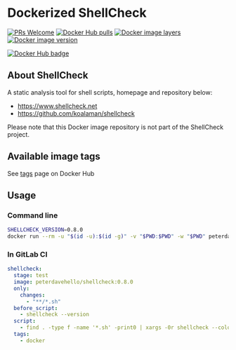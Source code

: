 # Dockerized ShellCheck

[![PRs Welcome](https://img.shields.io/badge/PRs-welcome-brightgreen.svg)](https://github.com/MyDockerfiles/ShellCheck)
[![Docker Hub pulls](https://img.shields.io/docker/pulls/peterdavehello/shellcheck.svg)](https://hub.docker.com/r/peterdavehello/shellcheck/)
[![Docker image layers](https://images.microbadger.com/badges/image/peterdavehello/shellcheck.svg)](https://microbadger.com/images/peterdavehello/shellcheck/)
[![Docker image version](https://images.microbadger.com/badges/version/peterdavehello/shellcheck.svg)](https://hub.docker.com/r/peterdavehello/shellcheck/tags/)

[![Docker Hub badge](https://dockeri.co/image/peterdavehello/shellcheck)](https://hub.docker.com/r/peterdavehello/shellcheck/)

## About ShellCheck

A static analysis tool for shell scripts, homepage and repository below:

- <https://www.shellcheck.net>
- <https://github.com/koalaman/shellcheck>

Please note that this Docker image repository is not part of the ShellCheck project.

## Available image tags

See [tags](https://hub.docker.com/r/peterdavehello/shellcheck/tags) page on Docker Hub

## Usage

### Command line

```sh
SHELLCHECK_VERSION=0.8.0
docker run --rm -u "$(id -u):$(id -g)" -v "$PWD:$PWD" -w "$PWD" peterdavehello/shellcheck:$SHELLCHECK_VERSION
```

### In GitLab CI

```yaml
shellcheck:
  stage: test
  image: peterdavehello/shellcheck:0.8.0
  only:
    changes:
      - "**/*.sh"
  before_script:
    - shellcheck --version
  script:
    - find . -type f -name '*.sh' -print0 | xargs -0r shellcheck --color=always
  tags:
    - docker
```
